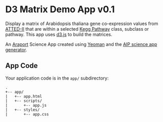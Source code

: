 # D3 Matrix Demo App v0.1

Display a matrix of Arabidopsis thaliana gene co-expression values from [ATTED-II](http://atted.jp) that are within a selected [Kegg Pathway](http://www.genome.jp/kegg-bin/get_htext?br08902.keg) class, subclass or pathway. This app uses [d3.js](http://d3js.org) to build the matrices.

An [Araport](http://www.araport.org) Science App created using [Yeoman](http://yeoman.io)
and the [AIP science app generator](https://www.npmjs.org/package/generator-aip-science-app).

## App Code

Your application code is in the `app/` subdirectory:

```
.
+-- app/
|   +-- app.html
|   +-- scripts/
|       +-- app.js
|   +-- styles/
|       +-- app.css

```
